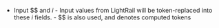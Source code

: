 - Input $$ and $i$
      - Input values from LightRail will be token-replaced into these
        $i$ fields.
      - $$ is also used, and denotes computed tokens
